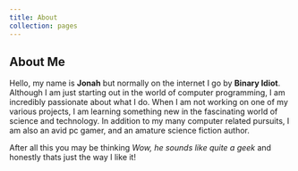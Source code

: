 ```yaml
---
title: About
collection: pages
---
```

## About Me

Hello, my name is **Jonah** but normally on the internet I go by **Binary Idiot**.
Although I am just starting out in the world of computer programming, I am incredibly passionate about what I do.
When I am not working on one of my various projects, I am learning something new in the fascinating world of science and technology.
In addition to my many computer related pursuits, I am also an avid pc gamer, and an amature science fiction author.

After all this you may be thinking _Wow, he sounds like quite a geek_ and honestly thats just the way I like it!